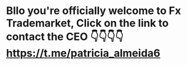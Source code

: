 # Bllo you're officially welcome to Fx Trademarket, Click on the link to contact the CEO 👇👇👇👇https://t.me/patricia_almeida6 
